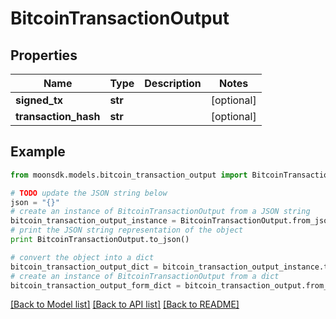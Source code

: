 # BitcoinTransactionOutput


## Properties

Name | Type | Description | Notes
------------ | ------------- | ------------- | -------------
**signed_tx** | **str** |  | [optional] 
**transaction_hash** | **str** |  | [optional] 

## Example

```python
from moonsdk.models.bitcoin_transaction_output import BitcoinTransactionOutput

# TODO update the JSON string below
json = "{}"
# create an instance of BitcoinTransactionOutput from a JSON string
bitcoin_transaction_output_instance = BitcoinTransactionOutput.from_json(json)
# print the JSON string representation of the object
print BitcoinTransactionOutput.to_json()

# convert the object into a dict
bitcoin_transaction_output_dict = bitcoin_transaction_output_instance.to_dict()
# create an instance of BitcoinTransactionOutput from a dict
bitcoin_transaction_output_form_dict = bitcoin_transaction_output.from_dict(bitcoin_transaction_output_dict)
```
[[Back to Model list]](../README.md#documentation-for-models) [[Back to API list]](../README.md#documentation-for-api-endpoints) [[Back to README]](../README.md)


